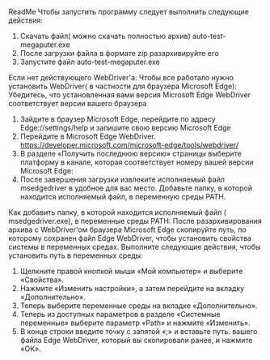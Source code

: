 ReadMe
Чтобы запустить программу следует выполнить следующие действия:

1. Скачать файл( можно скачать полностью архив) auto-test-megaputer.exe
2. После загрузки файла в формате zip разархивируйте его
3. Запустите файл auto-test-megaputer.exe

Если нет действующего WebDriver'а:
Чтобы все работало нужно установить WebDriver( в частности для браузера Microsoft Edge):
Убедитесь, что установленная вами версия Microsoft Edge WebDriver соответствует версии вашего браузера
 1. Зайдите в браузер Microsoft Edge, перейдите по адресу Edge://settings/help и запишите свою версию Microsoft Edge
 2. Перейдите в Microsoft Edge WebDriver. https://developer.microsoft.com/microsoft-edge/tools/webdriver/
 3. В разделе «Получить последнюю версию» страницы выберите платформу в канале, которая соответствует номеру вашей версии Microsoft Edge:
 4. После завершения загрузки извлеките исполняемый файл msedgedriver в удобное для вас место.  Добавьте папку, в которой находится исполняемый файл, в переменную среды PATH.

Как добавить папку, в которой находится исполняемый файл ( msedgedriver.exe), в переменные среды PATH:
После разархивирования архива с WebDriver’ом браузера Microsoft Edge скопируйте путь, по которому сохранен файл Edge WebDriver, чтобы установить свойства системы в переменных средах.  Выполните следующие действия, чтобы установить путь в переменных среды:
1. Щелкните правой кнопкой мыши «Мой компьютер» и выберите «Свойства».
2. Нажмите «Изменить настройки», а затем перейдите на вкладку «Дополнительно».
3. Теперь выберите переменные среды на вкладке «Дополнительно».
4. Теперь из доступных параметров в разделе «Системные переменные» выберите параметр «Path» и нажмите «Изменить». 
5. В конце строки введите точку с запятой «;» и вставьте путь.  вашего файла Edge WebDriver, который вы скопировали ранее, и нажмите «ОК».